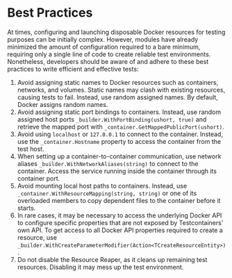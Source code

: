 # Best Practices

At times, configuring and launching disposable Docker resources for testing purposes can be initially complex. However, modules have already minimized the amount of configuration required to a bare minimum, requiring only a single line of code to create reliable test environments. Nonetheless, developers should be aware of and adhere to these best practices to write efficient and effective tests:

1. Avoid assigning static names to Docker resources such as containers, networks, and volumes. Static names may clash with existing resources, causing tests to fail. Instead, use random assigned names. By default, Docker assigns random names.
2. Avoid assigning static port bindings to containers. Instead, use random assigned host ports `_builder.WithPortBinding(ushort, true)` and retrieve the mapped port with `_container.GetMappedPublicPort(ushort)`.
3. Avoid using `localhost` or `127.0.0.1` to connect to the container. Instead, use the `_container.Hostname` property to access the container from the test host.
4. When setting up a container-to-container communication, use network aliases `_builder.WithNetworkAliases(string)` to connect to the container. Access the service running inside the container through its container port.
5. Avoid mounting local host paths to containers. Instead, use `_container.WithResourceMapping(string, string)` or one of its overloaded members to copy dependent files to the container before it starts.
6. In rare cases, it may be necessary to access the underlying Docker API to configure specific properties that are not exposed by Testcontainers' own API. To get access to all Docker API properties required to create a resource, use `_builder.WithCreateParameterModifier(Action<TCreateResourceEntity>)`.
7. Do not disable the Resource Reaper, as it cleans up remaining test resources. Disabling it may mess up the test environment.
